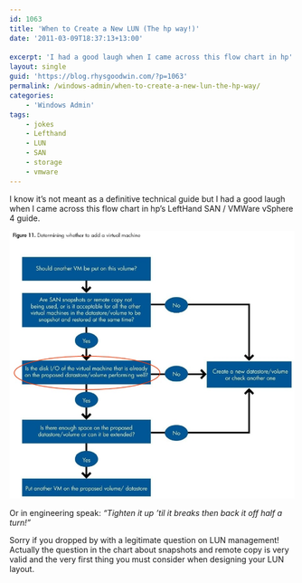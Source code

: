 ```yaml
---
id: 1063
title: 'When to Create a New LUN (The hp way!)'
date: '2011-03-09T18:37:13+13:00'

excerpt: 'I had a good laugh when I came across this flow chart in hp''s LeftHand SAN / VMWare vSphere 4 guide.'
layout: single
guid: 'https://blog.rhysgoodwin.com/?p=1063'
permalink: /windows-admin/when-to-create-a-new-lun-the-hp-way/
categories:
    - 'Windows Admin'
tags:
    - jokes
    - Lefthand
    - LUN
    - SAN
    - storage
    - vmware
---
```


I know it’s not meant as a definitive technical guide but I had a good laugh when I came across this flow chart in hp’s LeftHand SAN / VMWare vSphere 4 guide.

[![](/content/uploads/2011/03/WhenToCreateANewLUN.jpg "When To Create a New LUN")](/content/uploads/2011/03/WhenToCreateANewLUN.jpg)

Or in engineering speak: *“Tighten it up ’til it breaks then back it off half a turn!”*

Sorry if you dropped by with a legitimate question on LUN management! Actually the question in the chart about snapshots and remote copy is very valid and the very first thing you must consider when designing your LUN layout.